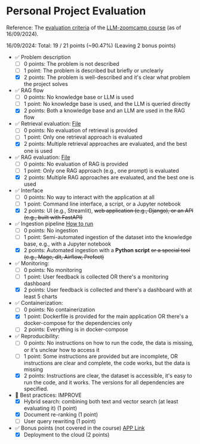 # Personal Project Evaluation

Reference: The [evaluation criteria](https://github.com/DataTalksClub/llm-zoomcamp/blob/main/project.md#evaluation-criteria) of the [LLM-zoomcamp course](https://github.com/DataTalksClub/llm-zoomcamp) (as of 16/09/2024).

16/09/2024: Total: 19 / 21 points (~90.47%) (Leaving 2 bonus points)

- ✅ Problem description
  - [ ] 0 points: The problem is not described
  - [ ] 1 point: The problem is described but briefly or unclearly
  - [x] 2 points: The problem is well-described and it's clear what problem the project solves

- ✅ RAG flow
  - [ ] 0 points: No knowledge base or LLM is used
  - [ ] 1 point: No knowledge base is used, and the LLM is queried directly
  - [x] 2 points: Both a knowledge base and an LLM are used in the RAG flow

- ✅ Retrieval evaluation: [File](../retrieval_evaluation.ipynb)
  - [ ] 0 points: No evaluation of retrieval is provided
  - [ ] 1 point: Only one retrieval approach is evaluated
  - [x] 2 points: Multiple retrieval approaches are evaluated, and the best one is used

- ✅ RAG evaluation: [File](../rag_evaluation.ipynb)
  - [ ] 0 points: No evaluation of RAG is provided
  - [ ] 1 point: Only one RAG approach (e.g., one prompt) is evaluated
  - [x] 2 points: Multiple RAG approaches are evaluated, and the best one is used

- ✅ Interface
  - [ ] 0 points: No way to interact with the application at all
  - [ ] 1 point: Command line interface, a script, or a Jupyter notebook
  - [x] 2 points: UI (e.g., Streamlit), ~~web application (e.g., Django), or an API (e.g., built with FastAPI)~~

- ✅ Ingestion pipeline [How to run](https://github.com/dusisarathchandra/llm-RAG-cloud-asset-service-categorization/tree/main?tab=readme-ov-file#optional-manual-ingestion-of-data)
  - [ ] 0 points: No ingestion
  - [ ] 1 point: Semi-automated ingestion of the dataset into the knowledge base, e.g., with a Jupyter notebook
  - [x] 2 points: Automated ingestion with a **Python script** ~~or a special tool (e.g., Mage, dlt, Airflow, Prefect)~~

- ✅ Monitoring:
  - [ ] 0 points: No monitoring
  - [ ] 1 point: User feedback is collected OR there's a monitoring dashboard
  - [x] 2 points: User feedback is collected and there's a dashboard with at least 5 charts

- ✅ Containerization:
  - [ ] 0 points: No containerization
  - [x] 1 point: Dockerfile is provided for the main application OR there's a docker-compose for the dependencies only
  - [ ] 2 points: Everything is in docker-compose

- ✅ Reproducibility:
  - [ ] 0 points: No instructions on how to run the code, the data is missing, or it's unclear how to access it
  - [ ] 1 point: Some instructions are provided but are incomplete, OR instructions are clear and complete, the code works, but the data is missing
  - [x] 2 points: Instructions are clear, the dataset is accessible, it's easy to run the code, and it works. The versions for all dependencies are specified.

- 🚧 Best practices: IMPROVE
  - [x] Hybrid search: combining both text and vector search (at least evaluating it) (1 point)
  - [x] Document re-ranking (1 point)
  - [ ] User query rewriting (1 point)

- ✅ Bonus points (not covered in the course) [APP Link](https://llm-rag-cloud-asset-service-categorization.streamlit.app/)
  - [x]  Deployment to the cloud (2 points)